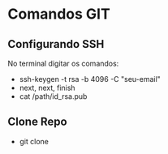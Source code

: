 # Comandos GIT

## Configurando SSH

No terminal digitar os comandos:

- ssh-keygen -t rsa -b 4096 -C "seu-email"
- next, next, finish
- cat /path/id_rsa.pub

## Clone Repo
- git clone <path-repo>

